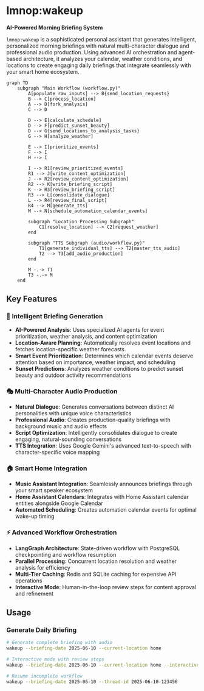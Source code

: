 # lmnop:wakeup

**AI-Powered Morning Briefing System**

`lmnop:wakeup` is a sophisticated personal assistant that generates intelligent, personalized morning briefings with natural multi-character dialogue and professional audio production. Using advanced AI orchestration and agent-based architecture, it analyzes your calendar, weather conditions, and locations to create engaging daily briefings that integrate seamlessly with your smart home ecosystem.

```mermaid
graph TD
    subgraph "Main Workflow (workflow.py)"
        A[populate_raw_inputs] --> B{send_location_requests}
        B --> C[process_location]
        A --> D[fork_analysis]
        C --> D

        D --> E[calculate_schedule]
        D --> F[predict_sunset_beauty]
        D --> G{send_locations_to_analysis_tasks}
        G --> H[analyze_weather]

        E --> I[prioritize_events]
        F --> I
        H --> I

        I --> R1[review_prioritized_events]
        R1 --> J[write_content_optimization]
        J --> R2[review_content_optimization]
        R2 --> K[write_briefing_script]
        K --> R3[review_briefing_script]
        R3 --> L[consolidate_dialogue]
        L --> R4[review_final_script]
        R4 --> M[generate_tts]
        M --> N[schedule_automation_calendar_events]

        subgraph "Location Processing Subgraph"
            C1[resolve_location] --> C2[request_weather]
        end

        subgraph "TTS Subgraph (audio/workflow.py)"
            T1[generate_individual_tts] --> T2[master_tts_audio]
            T2 --> T3[add_audio_production]
        end

        M -.-> T1
        T3 -.-> M
    end
```

## Key Features

### 🧠 **Intelligent Briefing Generation**
- **AI-Powered Analysis**: Uses specialized AI agents for event prioritization, weather analysis, and content optimization
- **Location-Aware Planning**: Automatically resolves event locations and fetches location-specific weather forecasts
- **Smart Event Prioritization**: Determines which calendar events deserve attention based on importance, weather impact, and scheduling
- **Sunset Predictions**: Analyzes weather conditions to predict sunset beauty and outdoor activity recommendations

### 🎭 **Multi-Character Audio Production**
- **Natural Dialogue**: Generates conversations between distinct AI personalities with unique voice characteristics
- **Professional Audio**: Creates production-quality briefings with background music and audio effects
- **Script Optimization**: Intelligently consolidates dialogue to create engaging, natural-sounding conversations
- **TTS Integration**: Uses Google Gemini's advanced text-to-speech with character-specific voice mapping

### 🏠 **Smart Home Integration**
- **Music Assistant Integration**: Seamlessly announces briefings through your smart speaker ecosystem
- **Home Assistant Calendars**: Integrates with Home Assistant calendar entities alongside Google Calendar
- **Automated Scheduling**: Creates automation calendar events for optimal wake-up timing

### ⚡ **Advanced Workflow Orchestration**
- **LangGraph Architecture**: State-driven workflow with PostgreSQL checkpointing and workflow resumption
- **Parallel Processing**: Concurrent location resolution and weather analysis for efficiency
- **Multi-Tier Caching**: Redis and SQLite caching for expensive API operations
- **Interactive Mode**: Human-in-the-loop review steps for content approval and refinement


## Usage

### **Generate Daily Briefing**
```bash
# Generate complete briefing with audio
wakeup --briefing-date 2025-06-10 --current-location home

# Interactive mode with review steps
wakeup --briefing-date 2025-06-10 --current-location home --interactive

# Resume incomplete workflow
wakeup --briefing-date 2025-06-10 --thread-id 2025-06-10-123456
```
